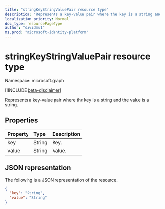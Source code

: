 ```yaml
---
title: "stringKeyStringValuePair resource type"
description: "Represents a key-value pair where the key is a string and the value is a string."
localization_priority: Normal
doc_type: resourcePageType
author: "davidmu1"
ms.prod: "microsoft-identity-platform"
---
```


# stringKeyStringValuePair resource type

Namespace: microsoft.graph

[!INCLUDE [beta-disclaimer](../../includes/beta-disclaimer.md)]

Represents a key-value pair where the key is a string and the value is a string.

## Properties
| Property	   | Type	|Description|
|:---------------|:--------|:----------|
|key|String|Key.|
|value|String|Value.|

## JSON representation

The following is a JSON representation of the resource.

<!-- {
  "blockType": "resource",
  "optionalProperties": [

  ],
  "@odata.type": "microsoft.graph.stringKeyStringValuePair"
}-->

```json
{
  "key": "String",
  "value": "String"
}

```

<!-- uuid: 8fcb5dbc-d5aa-4681-8e31-b001d5168d79
2015-10-25 14:57:30 UTC -->
<!--
{
  "type": "#page.annotation",
  "description": "stringKeyStringValuePair resource",
  "keywords": "",
  "section": "documentation",
  "tocPath": "",
  "suppressions": []
}
-->
